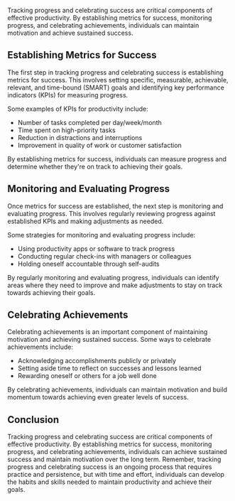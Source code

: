 
Tracking progress and celebrating success are critical components of effective productivity. By establishing metrics for success, monitoring progress, and celebrating achievements, individuals can maintain motivation and achieve sustained success.

Establishing Metrics for Success
--------------------------------

The first step in tracking progress and celebrating success is establishing metrics for success. This involves setting specific, measurable, achievable, relevant, and time-bound (SMART) goals and identifying key performance indicators (KPIs) for measuring progress.

Some examples of KPIs for productivity include:

* Number of tasks completed per day/week/month
* Time spent on high-priority tasks
* Reduction in distractions and interruptions
* Improvement in quality of work or customer satisfaction

By establishing metrics for success, individuals can measure progress and determine whether they're on track to achieving their goals.

Monitoring and Evaluating Progress
----------------------------------

Once metrics for success are established, the next step is monitoring and evaluating progress. This involves regularly reviewing progress against established KPIs and making adjustments as needed.

Some strategies for monitoring and evaluating progress include:

* Using productivity apps or software to track progress
* Conducting regular check-ins with managers or colleagues
* Holding oneself accountable through self-audits

By regularly monitoring and evaluating progress, individuals can identify areas where they need to improve and make adjustments to stay on track towards achieving their goals.

Celebrating Achievements
------------------------

Celebrating achievements is an important component of maintaining motivation and achieving sustained success. Some ways to celebrate achievements include:

* Acknowledging accomplishments publicly or privately
* Setting aside time to reflect on successes and lessons learned
* Rewarding oneself or others for a job well done

By celebrating achievements, individuals can maintain motivation and build momentum towards achieving even greater levels of success.

Conclusion
----------

Tracking progress and celebrating success are critical components of effective productivity. By establishing metrics for success, monitoring progress, and celebrating achievements, individuals can achieve sustained success and maintain motivation over the long term. Remember, tracking progress and celebrating success is an ongoing process that requires practice and persistence, but with time and effort, individuals can develop the habits and skills needed to maintain productivity and achieve their goals.

